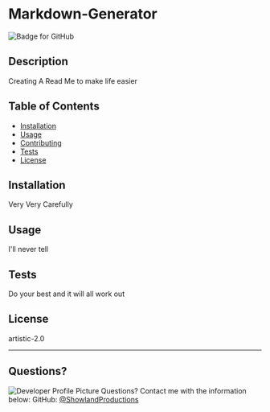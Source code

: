 # Markdown-Generator
  ![Badge for GitHub](https://img.shields.io/github/languages/top/showlandproductions/wk9homework?style=flat&logo=appveyor) 
  
  ## Description 
  
  Creating A Read Me to make life easier
  ## Table of Contents
  * [Installation](#installation)
  * [Usage](#usage)
  * [Contributing](#contributing)
  * [Tests](#tests)
  * [License](#license)
  ## Installation
  Very Very Carefully
  ## Usage 
  I'll never tell
  ## Tests
  Do your best and it will all work out
  ## License
  artistic-2.0
  
  ---
  ## Questions?
  ![Developer Profile Picture](https://avatars1.githubusercontent.com/u/35757926?v=4) 
  Questions? Contact me with the information below:
  GitHub: [@ShowlandProductions](https://api.github.com/users/ShowlandProductions)
  